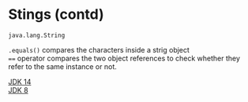 # Stings (contd)

`java.lang.String`

`.equals()` compares the characters inside a strig object  
`==` operator compares the two object references to check whether they refer to the same instance or not.  

[JDK 14](https://docs.oracle.com/en/java/javase/14/docs/api/java.base/java/lang/String.html)  
[JDK 8](https://docs.oracle.com/javase/8/docs/api/java/lang/String.html)
